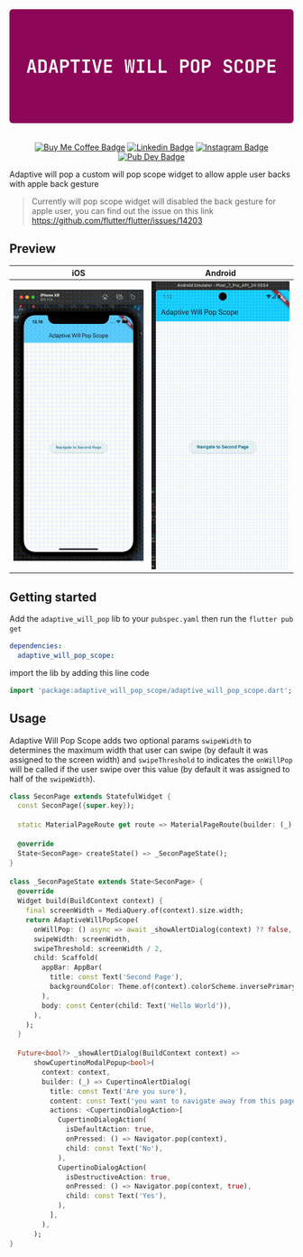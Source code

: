  <div align="center">
    <img  src="https://raw.githubusercontent.com/abdur-rohman/Adaptive-Will-Pop-Scope/main/assets/adaptive-will-pop-scope.png"/>
 </div>
 </br>

<div align="center">

[![Buy Me Coffee Badge](https://img.shields.io/badge/-Buy_Me_a_Coffee-FFDD00?style=for-the-badge&logo=buymeacoffee&logoColor=535353)](https://www.buymeacoffee.com/abdurrohmaj)
[![Linkedin Badge](https://img.shields.io/badge/linkedin-0a66c2?style=for-the-badge&logo=linkedin&logoColor=ffffff)](https://www.linkedin.com/in/abdur-rohman-dev/)
[![Instagram Badge](https://img.shields.io/badge/instagram-F3F3F3?style=for-the-badge&logo=instagram&logoColor=d62976)](https://www.instagram.com/abdur_rohman.dev/)
[![Pub Dev Badge](https://img.shields.io/badge/Pub-1.0.1-42A5F5?style=for-the-badge&logo=flutter)](https://pub.dev/packages/adaptive_will_pop_scope)

</div>

Adaptive will pop a custom will pop scope widget to allow apple user backs with apple back gesture

> Currently will pop scope widget will disabled the back gesture for apple user, you can find out the issue on this link https://github.com/flutter/flutter/issues/14203

## Preview

| iOS                                                                                                     | Android                                                                                                     |
| ------------------------------------------------------------------------------------------------------- | ----------------------------------------------------------------------------------------------------------- |
| <img src="https://raw.githubusercontent.com/abdur-rohman/Adaptive-Will-Pop-Scope/main/assets/ios.gif"/> | <img src="https://raw.githubusercontent.com/abdur-rohman/Adaptive-Will-Pop-Scope/main/assets/android.gif"/> |

## Getting started

Add the `adaptive_will_pop` lib to your `pubspec.yaml` then run the `flutter pub get`

```yaml
dependencies:
  adaptive_will_pop_scope:
```

import the lib by adding this line code

```dart
import 'package:adaptive_will_pop_scope/adaptive_will_pop_scope.dart';
```

## Usage

Adaptive Will Pop Scope adds two optional params `swipeWidth` to determines the maximum width that user can swipe (by default it was assigned to the screen width) and `swipeThreshold` to indicates the `onWillPop` will be called if the user swipe over this value (by default it was assigned to half of the `swipeWidth`).

```dart
class SeconPage extends StatefulWidget {
  const SeconPage({super.key});

  static MaterialPageRoute get route => MaterialPageRoute(builder: (_) => const SeconPage());

  @override
  State<SeconPage> createState() => _SeconPageState();
}

class _SeconPageState extends State<SeconPage> {
  @override
  Widget build(BuildContext context) {
    final screenWidth = MediaQuery.of(context).size.width;
    return AdaptiveWillPopScope(
      onWillPop: () async => await _showAlertDialog(context) ?? false,
      swipeWidth: screenWidth,
      swipeThreshold: screenWidth / 2,
      child: Scaffold(
        appBar: AppBar(
          title: const Text('Second Page'),
          backgroundColor: Theme.of(context).colorScheme.inversePrimary,
        ),
        body: const Center(child: Text('Hello World')),
      ),
    );
  }

  Future<bool?> _showAlertDialog(BuildContext context) =>
      showCupertinoModalPopup<bool>(
        context: context,
        builder: (_) => CupertinoAlertDialog(
          title: const Text('Are you sure'),
          content: const Text('you want to navigate away from this page?'),
          actions: <CupertinoDialogAction>[
            CupertinoDialogAction(
              isDefaultAction: true,
              onPressed: () => Navigator.pop(context),
              child: const Text('No'),
            ),
            CupertinoDialogAction(
              isDestructiveAction: true,
              onPressed: () => Navigator.pop(context, true),
              child: const Text('Yes'),
            ),
          ],
        ),
      );
}
```
